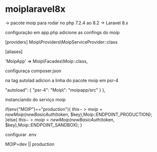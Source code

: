# moiplaravel8x
-> pacote moip para rodar no php 7.2.4 ao 8.2 
-> Laravel 8.x


configuração em app.php adicione as confings do moip

 [providers]
 Moip\Providers\MoipServiceProvider::class

[aliases]

 'MoipApp'    => Moip\Facades\Moip::class,
 
 configuraça composer.json
 
 na tag autolad adicion a linha do pacote moip em psr-4
 
 "autoload": {
        "psr-4": 
            "Moip\\": "moipapp/src"
        }
    },
    
 instanciando do serviço moip
 
 if(env("MOIP")=="production"){
     $this->moip = new Moip(new BasicAuth($token, $key),Moip::ENDPOINT_PRODUCTION);
 }else{
     $this->moip = new Moip(new BasicAuth($token, $key),Moip::ENDPOINT_SANDBOX);
 }
 
 
 configurar  .env
 
 MOIP=dev || production
